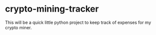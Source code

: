 # crypto-mining-tracker
This will be a quick little python project to keep track of expenses for my crypto miner. 
